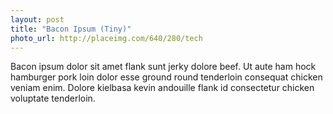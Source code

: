 ```yaml
---
layout: post
title: "Bacon Ipsum (Tiny)"
photo_url: http://placeimg.com/640/280/tech
---
```


Bacon ipsum dolor sit amet flank sunt jerky dolore beef. Ut aute ham hock hamburger pork loin dolor esse ground round tenderloin consequat chicken veniam enim. Dolore kielbasa kevin andouille flank id consectetur chicken voluptate tenderloin.
